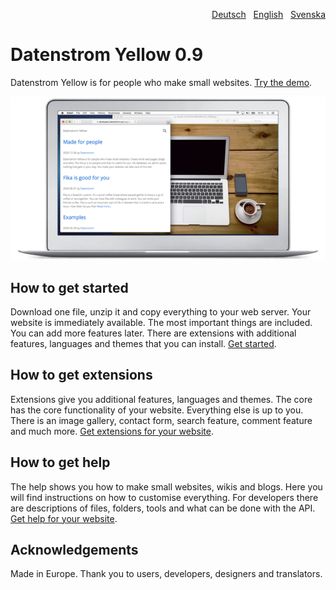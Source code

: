 <p align="right"><a href="README-de.md">Deutsch</a> &nbsp; <a href="README.md">English</a> &nbsp; <a href="README-sv.md">Svenska</a></p>

# Datenstrom Yellow 0.9

Datenstrom Yellow is for people who make small websites. [Try the demo](https://datenstrom.se/yellow/demo/).

<p align="left"><img src="SCREENSHOT.png" alt="Screenshot"></p>

## How to get started

Download one file, unzip it and copy everything to your web server. Your website is immediately available. The most important things are included. You can add more features later. There are extensions with additional features, languages and themes that you can install. [Get started](https://datenstrom.se/yellow/help/how-to-get-started).

## How to get extensions 

Extensions give you additional features, languages and themes. The core has the core functionality of your website. Everything else is up to you. There is an image gallery, contact form, search feature, comment feature and much more. [Get extensions for your website](https://datenstrom.se/yellow/extensions/).

## How to get help

The help shows you how to make small websites, wikis and blogs. Here you will find instructions on how to customise everything. For developers there are descriptions of files, folders, tools and what can be done with the API. [Get help for your website](https://datenstrom.se/yellow/help/).

## Acknowledgements

Made in Europe. Thank you to users, developers, designers and translators.
